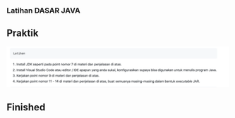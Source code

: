 ### Latihan DASAR JAVA
## Praktik
![alt tag](https://github.com/gungdm/praxis-academy/blob/master/novice/01-01/latihan/assets/latihan.png)

## Finished

